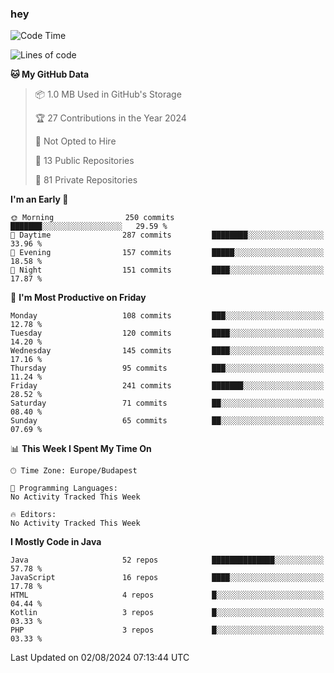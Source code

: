 ### hey

<!--START_SECTION:waka-->
![Code Time](http://img.shields.io/badge/Code%20Time-1%2C037%20hrs%202%20mins-blue)

![Lines of code](https://img.shields.io/badge/From%20Hello%20World%20I%27ve%20Written-1.1%20million%20lines%20of%20code-blue)

**🐱 My GitHub Data** 

> 📦 1.0 MB Used in GitHub's Storage 
 > 
> 🏆 27 Contributions in the Year 2024
 > 
> 🚫 Not Opted to Hire
 > 
> 📜 13 Public Repositories 
 > 
> 🔑 81 Private Repositories 
 > 
**I'm an Early 🐤** 

```text
🌞 Morning                250 commits         ███████░░░░░░░░░░░░░░░░░░   29.59 % 
🌆 Daytime                287 commits         ████████░░░░░░░░░░░░░░░░░   33.96 % 
🌃 Evening                157 commits         █████░░░░░░░░░░░░░░░░░░░░   18.58 % 
🌙 Night                  151 commits         ████░░░░░░░░░░░░░░░░░░░░░   17.87 % 
```
📅 **I'm Most Productive on Friday** 

```text
Monday                   108 commits         ███░░░░░░░░░░░░░░░░░░░░░░   12.78 % 
Tuesday                  120 commits         ████░░░░░░░░░░░░░░░░░░░░░   14.20 % 
Wednesday                145 commits         ████░░░░░░░░░░░░░░░░░░░░░   17.16 % 
Thursday                 95 commits          ███░░░░░░░░░░░░░░░░░░░░░░   11.24 % 
Friday                   241 commits         ███████░░░░░░░░░░░░░░░░░░   28.52 % 
Saturday                 71 commits          ██░░░░░░░░░░░░░░░░░░░░░░░   08.40 % 
Sunday                   65 commits          ██░░░░░░░░░░░░░░░░░░░░░░░   07.69 % 
```


📊 **This Week I Spent My Time On** 

```text
🕑︎ Time Zone: Europe/Budapest

💬 Programming Languages: 
No Activity Tracked This Week

🔥 Editors: 
No Activity Tracked This Week
```

**I Mostly Code in Java** 

```text
Java                     52 repos            ██████████████░░░░░░░░░░░   57.78 % 
JavaScript               16 repos            ████░░░░░░░░░░░░░░░░░░░░░   17.78 % 
HTML                     4 repos             █░░░░░░░░░░░░░░░░░░░░░░░░   04.44 % 
Kotlin                   3 repos             █░░░░░░░░░░░░░░░░░░░░░░░░   03.33 % 
PHP                      3 repos             █░░░░░░░░░░░░░░░░░░░░░░░░   03.33 % 
```




 Last Updated on 02/08/2024 07:13:44 UTC
<!--END_SECTION:waka-->
